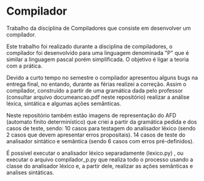 # Compilador
Trabalho da disciplina de Compiladores que consiste em desenvolver um compilador. 

Este trabalho foi realizado durante a disciplina de compiladores, o compilador foi desenvolvido para uma linguagem denominada "P" que é similar a linguagem pascal
porém simplificada. O objetivo é ligar a teoria com a prática. 

Devido a curto tempo no semestre o compilador apresentou alguns bugs na entrega final, no entando, durante as férias realizei a correção. Assim o compilador, construído 
a partir de uma gramática dada pelo professor (consultar arquivo documeancao.pdf neste repositório) realizar a análise léxica, sintática e algumas ações semânticas. 

Neste repositório também estão imagens de representação do AFD (automato finito determinístico) que criei a partir da gramática pedida e dos casos de teste, sendo:
  10 casos para testagem do analisador léxico (sendo 2 casos que devem apresentar erros propositais).
  14 casos de teste do analisador sintático e semântica (sendo 6 casos com erros pré-definidos).

É possível executar o analisador léxico separadamente (lexico.py) , ou executar o arquivo compilador_p.py que realiza todo o processo usando a classe do analisador léxico
e, a partir dele, realizar as ações semânticas e analises sintáticas. 
